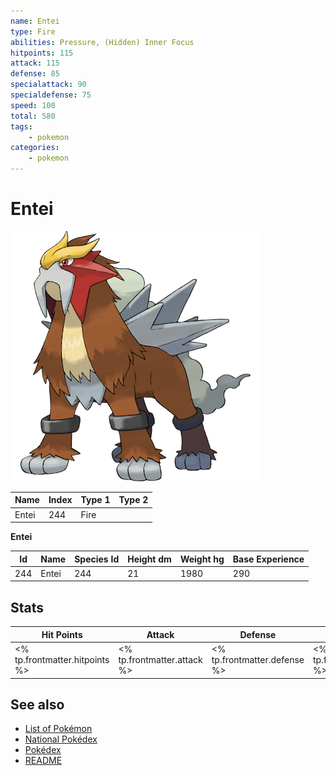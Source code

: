 ```yaml
---
name: Entei
type: Fire
abilities: Pressure, (Hidden) Inner Focus
hitpoints: 115
attack: 115
defense: 85
specialattack: 90
specialdefense: 75
speed: 100
total: 580
tags:
    - pokemon
categories:
    - pokemon
---
```


# Entei


![Entei](images/244.png)

| **Name** | **Index** | **Type 1** | **Type 2** |
|----|----|----|----|
| Entei | 244 | Fire  |  |

**Entei** 




| **Id** | **Name** | **Species Id** | **Height dm** | **Weight hg** | **Base Experience** |
|--------|----------|----------------|------------|------------|---------------------|
| 244 | Entei | 244 | 21 | 1980 | 290 |



## Stats

| **Hit Points** | **Attack** | **Defense** | **Special Attack** | **Special Defense** | **Speed** | **Total** |
|----------------|------------|-------------|--------------------|---------------------|-----------|-----------|
| <% tp.frontmatter.hitpoints %> | <% tp.frontmatter.attack %> | <% tp.frontmatter.defense %> | <% tp.frontmatter.specialattack %> | <% tp.frontmatter.specialdefense %> | <% tp.frontmatter.speed %> | <% tp.frontmatter.total %> |

## See also

- [List of Pokémon](../pokemon.md)
- [National Pokédex](../national_pokedex.md)
- [Pokédex](../pokedex.md)
- [README](../README.md)
